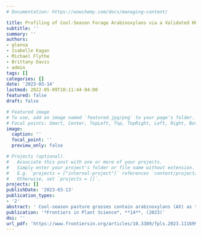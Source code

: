 ```yaml
---
# Documentation: https://wowchemy.com/docs/managing-content/

title: Profiling of Cool-Season Forage Arabinoxylans via a Validated HPAEC-PAD Method
subtitle: ''
summary: ''
authors:
- glenna
- Isabelle Kagan
- Michael Flythe
- Brittany Davis
- admin
tags: []
categories: []
date: '2023-03-14'
lastmod: 2022-05-09T10:11:44-04:00
featured: false
draft: false

# Featured image
# To use, add an image named `featured.jpg/png` to your page's folder.
# Focal points: Smart, Center, TopLeft, Top, TopRight, Left, Right, BottomLeft, Bottom, BottomRight.
image:
  caption: ''
  focal_point: ''
  preview_only: false

# Projects (optional).
#   Associate this post with one or more of your projects.
#   Simply enter your project's folder or file name without extension.
#   E.g. `projects = ["internal-project"]` references `content/project/deep-learning/index.md`.
#   Otherwise, set `projects = []`.
projects: []
publishDate: '2023-03-13'
publication_types:
- '2'
abstract: ' Cool-season pasture grasses contain arabinoxylans (AX) as their major cell wall hemicellulosic polysaccharide. AX structural differences may influence enzymatic degradability, but this relationship has not been fully explored in the AX from the vegetative tissues of cool-season forages, primarily because only limited AX structural characterization has been performed in pasture grasses. Structural profiling of forage AX is a necessary foundation for future work assessing enzymatic degradability and may also be useful for assessing forage quality and suitability for ruminant feed. The main objective of this study was to optimize and validate a high-performance anion-exchange chromatography with pulsed amperometric detection (HPAEC-PAD) method for the simultaneous quantification of 10 endoxylanase-released xylooligosaccharides (XOS) and arabinoxylan oligosaccharides (AXOS) in cool-season forage cell wall material. The following analytical parameters were determined or optimized: chromatographic separation and retention time (RT), internal standard suitability, working concentration range (CR), limit of detection (LOD), limit of quantification (LOQ), relative response factor (RRF), and quadratic calibration curves. The developed method was used to profile the AX structure of four cool-season grasses commonly grown in pastures (timothy, Phleum pratense L.; perennial ryegrass, Lolium perenne L.; tall fescue, Schedonorus arundinaceus (Schreb.) Dumort.; and Kentucky bluegrass, Poa pratensis L.). In addition, the cell wall monosaccharide and ester-linked hydroxycinnamic acid contents were determined for each grass. The developed method revealed unique structural aspects of the AX structure of these forage grass samples that complemented the results of the cell wall monosaccharide analysis. For example, xylotriose, representing an unsubstituted portion of the AX polysaccharide backbone, was the most abundantly-released oligosaccharide in all the species. Perennial rye samples tended to have greater amounts of released oligosaccharides compared to the other species. This method is ideally suited to monitor structural changes of AX in forages as a result of plant breeding, pasture management, and fermentation of plant material.'
publication: '*Frontiers in Plant Science*, **14**, (2023)'
doi: ''
url_pdf: 'https://www.frontiersin.org/articles/10.3389/fpls.2023.1116995'
---
```

